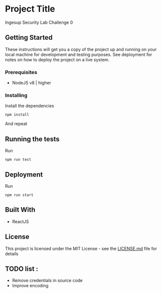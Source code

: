 # Project Title

Ingesup Security Lab Challenge 0

## Getting Started

These instructions will get you a copy of the project up and running on your local machine for development and testing purposes. See deployment for notes on how to deploy the project on a live system.

### Prerequisites

* NodeJS v8 | higher

### Installing

Install the dependencies

```
npm install
```

And repeat

## Running the tests

Run

```
npm run test
```

## Deployment

Run

```
npm run start
```

## Built With

* ReactJS

## License

This project is licensed under the MIT License - see the [LICENSE.md](LICENSE.md) file for details

## TODO list : 
- Remove credentials in source code
- Improve encoding 
